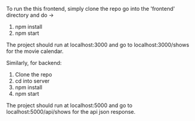 To run the this frontend, simply clone the repo go into the 'frontend' directory and do ->

1. npm install
2. npm start

The project should run at localhost:3000 and go to localhost:3000/shows for the movie calendar.

Similarly, for backend:

1. Clone the repo
2. cd into server
3. npm install
4. npm start

The project should run at localhost:5000 and go to localhost:5000/api/shows for the api json response.
